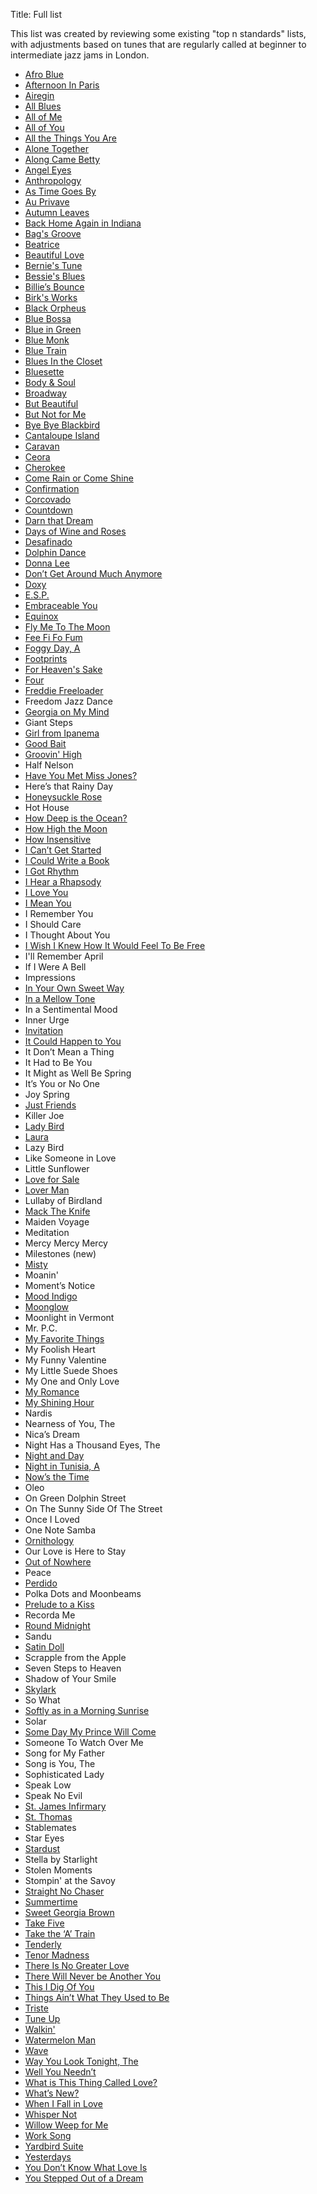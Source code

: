 Title: Full list


 This list was created by reviewing some existing "top n standards" lists, with
 adjustments based on tunes that are regularly called at beginner to intermediate
 jazz jams in London.

* [Afro Blue](../afro-blue.html)
* [Afternoon In Paris](../afternoon-in-paris.html)
* [Airegin](../airigin.html)
* [All Blues](../all-blues.html)
* [All of Me](../all-of-me.html)
* [All of You](../all-of-you.html)
* [All the Things You Are](../all-the-things-you-are.html)
* [Alone Together](../alone-together.html)
* [Along Came Betty](../along-came-betty.html)
* [Angel Eyes](../angel-eyes.html)
* [Anthropology](../anthropology.html)
* [As Time Goes By](../as-time-goes-by.html)
* [Au Privave](../au-privave.html)
* [Autumn Leaves](../autumn-leaves.html)
* [Back Home Again in Indiana](../back-home-again-in-indiana.html)
* [Bag's Groove](../bags-groove.html)
* [Beatrice](../beatrice.html)
* [Beautiful Love](../beautiful-love.html)
* [Bernie's Tune](../bernies-tune.html)
* [Bessie's Blues](../bessies-blues.html)
* [Billie’s Bounce](../billies-bounce.html)
* [Birk's Works](../birks-works.html)
* [Black Orpheus](../black-orpheus.html)
* [Blue Bossa](../blue-bossa.html)
* [Blue in Green](../blue-in-green.html)
* [Blue Monk](../blue-monk.html)
* [Blue Train](../blue-train.html)
* [Blues In the Closet](../blues-in-the-closet.html)
* [Bluesette](../bluesette.html)
* [Body & Soul](../body-and-soul.html)
* [Broadway](../broadway.html)
* [But Beautiful](../but-beautiful.html)
* [But Not for Me](../but-not-for-me.html)
* [Bye Bye Blackbird](../bye-bye-blackbird.html)
* [Cantaloupe Island](../cantaloupe-island.html)
* [Caravan](../caravan.html)
* [Ceora](../ceora.html)
* [Cherokee](../cherokee.html)
* [Come Rain or Come Shine](../come-rain-or-come-shine.html)
* [Confirmation](../confirmation.html)
* [Corcovado](../corcovado.html)
* [Countdown](../countdown.html)
* [Darn that Dream](../darn-that-dream.html)
* [Days of Wine and Roses](../days-of-wine-and-roses.html)
* [Desafinado](../desafinado.html)
* [Dolphin Dance](../dolphin-dance.html)
* [Donna Lee](../donna-lee.html)
* [Don’t Get Around Much Anymore](../dont-get-around-much-any-more.html)
* [Doxy](../doxy.html)
* [E.S.P.](../esp.html)
* [Embraceable You](../embraceable-you.html)
* [Equinox](../equinox.html)
* [Fly Me To The Moon](../fly-me-to-the-moon.html)
* [Fee Fi Fo Fum](../fee-fi-fo-fum.html)
* [Foggy Day, A](../a-foggy-day.html)
* [Footprints](../footprints.html)
* [For Heaven's Sake](../for-heavens-sake.html)
* [Four](../four.html)
* [Freddie Freeloader](../freddie-freeloader.html)
* Freedom Jazz Dance
* [Georgia on My Mind](../georgia-on-my-mind.html)
* Giant Steps
* [Girl from Ipanema](../girl-from-ipanema-the.html)
* [Good Bait](../good-bait.html)
* [Groovin' High](../groovin-high.html)
* Half Nelson
* [Have You Met Miss Jones?](../have-you-met-miss-jones.html)
* Here’s that Rainy Day
* [Honeysuckle Rose](../honeysuckle-rose.html)
* Hot House
* [How Deep is the Ocean?](../how-deep-is-the-ocean.html)
* [How High the Moon](../how-high-the-moon.html)
* [How Insensitive](../how-insensitive.html)
* [I Can’t Get Started](../i-cant-get-started.html)
* [I Could Write a Book](../i-could-write-a-book.html)
* [I Got Rhythm](../i-got-rhythm.html)
* [I Hear a Rhapsody](../i-hear-a-rhapsody.html)
* [I Love You](../i-love-you.html)
* [I Mean You](../i-mean-you.html)
* I Remember You
* I Should Care
* I Thought About You
* [I Wish I Knew How It Would Feel To Be Free](../i-wish-i-knew-how-it-would-feel-to-be-free.html)
* I'll Remember April
* If I Were A Bell
* Impressions
* [In Your Own Sweet Way](../in-your-own-sweet-way.html)
* [In a Mellow Tone](../in-a-mellow-tone.html)
* In a Sentimental Mood
* Inner Urge
* [Invitation](../invitation.html)
* [It Could Happen to You](../it-could-happen-to-you.html)
* It Don’t Mean a Thing
* It Had to Be You
* It Might as Well Be Spring
* It’s You or No One
* Joy Spring
* [Just Friends](../just-friends.html)
* Killer Joe
* [Lady Bird](../lady-bird.html)
* [Laura](../laura.html)
* Lazy Bird
* Like Someone in Love
* Little Sunflower
* [Love for Sale](../love-for-sale.html)
* [Lover Man](../lover-man.html)
* Lullaby of Birdland
* [Mack The Knife](../mack-the-knife.html)
* Maiden Voyage
* Meditation
* Mercy Mercy Mercy
* Milestones (new)
* [Misty](../misty.html)
* Moanin'
* Moment’s Notice
* [Mood Indigo](../mood-indigo.html)
* [Moonglow](../moonglow.html)
* Moonlight in Vermont
* Mr. P.C.
* [My Favorite Things](../my-favourite-things.html)
* My Foolish Heart
* My Funny Valentine
* My Little Suede Shoes
* My One and Only Love
* [My Romance](../my-romance.html)
* [My Shining Hour](../my-shining-hour.html)
* Nardis
* Nearness of You, The
* Nica’s Dream
* Night Has a Thousand Eyes, The
* [Night and Day](../night-and-day.html)
* [Night in Tunisia, A](../night-in-tunisia-a.html)
* [Now’s the Time](../nows-the-time.html)
* Oleo
* On Green Dolphin Street
* On The Sunny Side Of The Street
* Once I Loved
* One Note Samba
* [Ornithology](../ornithology.html)
* Our Love is Here to Stay
* [Out of Nowhere](../out-of-nowhere.html)
* Peace
* [Perdido](../perdido.html)
* Polka Dots and Moonbeams
* [Prelude to a Kiss](../prelude-to-a-kiss.html)
* Recorda Me
* [Round Midnight](../round-midnight.html)
* Sandu
* [Satin Doll](../satin-doll.html)
* Scrapple from the Apple
* Seven Steps to Heaven
* Shadow of Your Smile
* [Skylark](../skylark.html)
* So What
* [Softly as in a Morning Sunrise](../softly-as-in-a-morning-sunrise.html)
* Solar
* [Some Day My Prince Will Come](../some-day-my-prince-will-come.html)
* Someone To Watch Over Me
* Song for My Father
* Song is You, The
* Sophisticated Lady
* Speak Low
* Speak No Evil
* [St. James Infirmary](../st-james-infirmary.html)
* [St. Thomas](../st-thomas.html)
* Stablemates
* Star Eyes
* [Stardust](../stardust.html)
* Stella by Starlight
* Stolen Moments
* Stompin' at the Savoy
* [Straight No Chaser](../straight-no-chaser.html)
* [Summertime](../summertime.html)
* [Sweet Georgia Brown](../sweet-georgia-brown.html)
* [Take Five](../take-five.html)
* [Take the ‘A’ Train](../take-the-a-train.html)
* [Tenderly](../tenderly.html)
* [Tenor Madness](../tenor-madness.html)
* [There Is No Greater Love](../there-is-no-greater-love.html)
* [There Will Never be Another You](../there-will-never-be-another-you.html)
* [This I Dig Of You](../this-i-dig-of-you.html)
* [Things Ain’t What They Used to Be](../things-aint-what-they-used-to-be.html)
* [Triste](../triste.html)
* [Tune Up](../tune-up.html)
* [Walkin'](../walkin.html)
* [Watermelon Man](../watermelon-man.html)
* [Wave](../wave.html)
* [Way You Look Tonight, The](../way-you-look-tonight-the.html)
* [Well You Needn’t](../well-you-needent.html)
* [What is This Thing Called Love?](../what-is-this-thing-called-love.html)
* [What’s New?](../whats-new.html)
* [When I Fall in Love](../when-i-fall-in-love.html)
* [Whisper Not](../whisper-not.html)
* [Willow Weep for Me](../willow-weep-for-me.html)
* [Work Song](../work-song.html)
* [Yardbird Suite](../yardbird-suite.html)
* [Yesterdays](../yesterdays.html)
* [You Don’t Know What Love Is](../you-dont-know-what-love-is.html)
* [You Stepped Out of a Dream](../you-stepped-out-of-a-dream.html)
